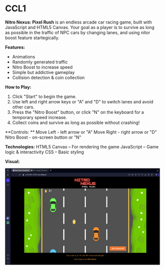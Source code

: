 # CCL1

**Nitro Nexus: Pixel Rush** is an endless arcade car racing game, built with JavaScript and HTML5 Canvas. Your goal as a player is to survive as long as possible in the traffic of NPC cars by changing lanes, and using nitor boost feature startegically.

**Features:**
- Animations
- Randomly generated traffic
- Nitro Boost to increase speed
- Simple but addictive gameplay
- Collision detection & coin collection

**How to Play:**
1. Click "Start" to begin the game.
2. Use left and right arrow keys or "A" and "D" to switch lanes and avoid other cars.
3. Press the "Nitro Boost" button, or click "N" on the keyboard for a temporary speed increase.
4. Collect coins and survive as long as possible without crashing!

**Controls: **
Move Left - left arrow or "A"
Move Right - right arrow or "D"
Nitro Boost - on-screen button or "N"

**Technologies:**
HTML5 Canvas – For rendering the game
JavaScript – Game logic & interactivity
CSS – Basic styling

**Visual:**

![game screen](game.png)
